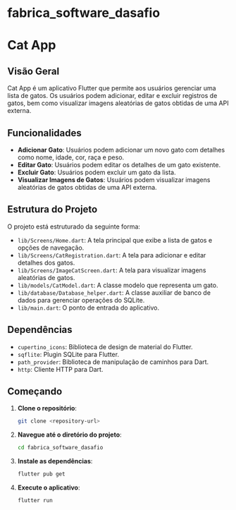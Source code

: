 # fabrica_software_dasafio

# Cat App

## Visão Geral
Cat App é um aplicativo Flutter que permite aos usuários gerenciar uma lista de gatos. Os usuários podem adicionar, editar e excluir registros de gatos, bem como visualizar imagens aleatórias de gatos obtidas de uma API externa.

## Funcionalidades
- **Adicionar Gato**: Usuários podem adicionar um novo gato com detalhes como nome, idade, cor, raça e peso.
- **Editar Gato**: Usuários podem editar os detalhes de um gato existente.
- **Excluir Gato**: Usuários podem excluir um gato da lista.
- **Visualizar Imagens de Gatos**: Usuários podem visualizar imagens aleatórias de gatos obtidas de uma API externa.

## Estrutura do Projeto
O projeto está estruturado da seguinte forma:
- `lib/Screens/Home.dart`: A tela principal que exibe a lista de gatos e opções de navegação.
- `lib/Screens/CatRegistration.dart`: A tela para adicionar e editar detalhes dos gatos.
- `lib/Screens/ImageCatScreen.dart`: A tela para visualizar imagens aleatórias de gatos.
- `lib/models/CatModel.dart`: A classe modelo que representa um gato.
- `lib/database/Database_helper.dart`: A classe auxiliar de banco de dados para gerenciar operações do SQLite.
- `lib/main.dart`: O ponto de entrada do aplicativo.

## Dependências
- `cupertino_icons`: Biblioteca de design de material do Flutter.
- `sqflite`: Plugin SQLite para Flutter.
- `path_provider`: Biblioteca de manipulação de caminhos para Dart.
- `http`: Cliente HTTP para Dart.

## Começando
1. **Clone o repositório**:
    ```sh
    git clone <repository-url>
    ```
2. **Navegue até o diretório do projeto**:
    ```sh
    cd fabrica_software_dasafio
    ```
3. **Instale as dependências**:
    ```sh
    flutter pub get 
    ```
4. **Execute o aplicativo**:
    ```sh
    flutter run
    ```
